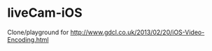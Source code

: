liveCam-iOS
===========

Clone/playground for http://www.gdcl.co.uk/2013/02/20/iOS-Video-Encoding.html
